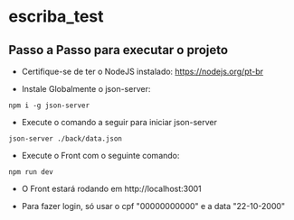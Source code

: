# escriba_test

## Passo a Passo para executar o projeto

- Certifique-se de ter o NodeJS instalado: https://nodejs.org/pt-br

- Instale Globalmente o json-server:
```
npm i -g json-server
```

- Execute o comando a seguir para iniciar json-server
```
json-server ./back/data.json
```

- Execute o Front com o seguinte comando:
```
npm run dev
```

- O Front estará rodando em http://localhost:3001

- Para fazer login, só usar o cpf "00000000000" e a data "22-10-2000"
